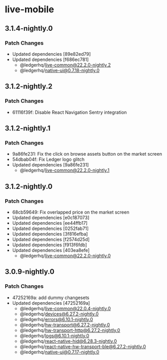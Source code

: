 # live-mobile

## 3.1.4-nightly.0

### Patch Changes

- Updated dependencies [89e82ed79]
- Updated dependencies [f686ec781]
  - @ledgerhq/live-common@22.2.0-nightly.2
  - @ledgerhq/native-ui@0.7.18-nightly.0

## 3.1.2-nightly.2

### Patch Changes

- 61116f39f: Disable React Navigation Sentry integration

## 3.1.2-nightly.1

### Patch Changes

- 9a86fe231: Fix the click on browse assets button on the market screen
- 54dbab04f: Fix Ledger logo glitch
- Updated dependencies [9a86fe231]
  - @ledgerhq/live-common@22.2.0-nightly.1

## 3.1.2-nightly.0

### Patch Changes

- 68cb59649: Fix overlapped price on the market screen
- Updated dependencies [e0c187073]
- Updated dependencies [ee44ffb17]
- Updated dependencies [0252fab71]
- Updated dependencies [3f816efba]
- Updated dependencies [f2574d25d]
- Updated dependencies [f913f6fdb]
- Updated dependencies [403ea8efe]
  - @ledgerhq/live-common@22.2.0-nightly.0

## 3.0.9-nightly.0

### Patch Changes

- 47252169a: add dummy changesets
- Updated dependencies [47252169a]
  - @ledgerhq/live-common@22.0.4-nightly.0
  - @ledgerhq/devices@6.27.2-nightly.0
  - @ledgerhq/errors@6.10.1-nightly.0
  - @ledgerhq/hw-transport@6.27.2-nightly.0
  - @ledgerhq/hw-transport-http@6.27.2-nightly.0
  - @ledgerhq/logs@6.10.1-nightly.0
  - @ledgerhq/react-native-hid@6.28.3-nightly.0
  - @ledgerhq/react-native-hw-transport-ble@6.27.2-nightly.0
  - @ledgerhq/native-ui@0.7.17-nightly.0
